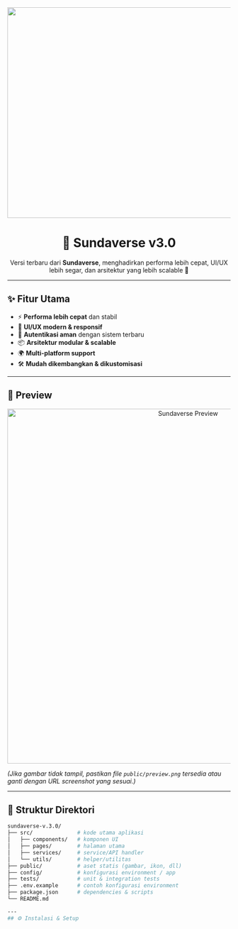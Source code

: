 <div align="center">
<img width="1200" height="475" alt="GHBanner" src="https://github.com/user-attachments/assets/0aa67016-6eaf-458a-adb2-6e31a0763ed6" />
</div>

<h1 align="center">🌌 Sundaverse v3.0</h1>

<p align="center">
  Versi terbaru dari <b>Sundaverse</b>, menghadirkan performa lebih cepat, UI/UX lebih segar, dan arsitektur yang lebih scalable 🚀  
</p>

---

## ✨ Fitur Utama

- ⚡ **Performa lebih cepat** dan stabil  
- 🎨 **UI/UX modern & responsif**  
- 🔐 **Autentikasi aman** dengan sistem terbaru  
- 📦 **Arsitektur modular & scalable**  
- 🌍 **Multi-platform support**  
- 🛠️ **Mudah dikembangkan & dikustomisasi**  

---

## 📸 Preview

<p align="center">
  <img src="https://raw.githubusercontent.com/syaifulamri1625/sundaverse-v.3.0/main/public/preview.png" alt="Sundaverse Preview" width="800"/>
</p>

*(Jika gambar tidak tampil, pastikan file `public/preview.png` tersedia atau ganti dengan URL screenshot yang sesuai.)*

---

## 📂 Struktur Direktori

```bash
sundaverse-v.3.0/
├── src/              # kode utama aplikasi
│   ├── components/   # komponen UI
│   ├── pages/        # halaman utama
│   ├── services/     # service/API handler
│   └── utils/        # helper/utilitas
├── public/           # aset statis (gambar, ikon, dll)
├── config/           # konfigurasi environment / app
├── tests/            # unit & integration tests
├── .env.example      # contoh konfigurasi environment
├── package.json      # dependencies & scripts
└── README.md

---
## ⚙️ Instalasi & Setup
